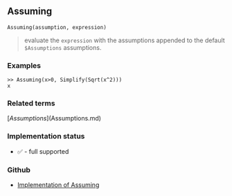 ## Assuming

```
Assuming(assumption, expression)
```

> evaluate the `expression` with the assumptions appended to the default `$Assumptions` assumptions.

### Examples

```
>> Assuming(x>0, Simplify(Sqrt(x^2)))
x
```


### Related terms 
[$Assumptions]($Assumptions.md) 






### Implementation status

* &#x2705; - full supported

### Github

* [Implementation of Assuming](https://github.com/axkr/symja_android_library/blob/master/symja_android_library/matheclipse-core/src/main/java/org/matheclipse/core/builtin/AssumptionFunctions.java#L57) 
